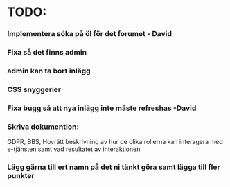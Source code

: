 # TODO:
### Implementera söka på öl för det forumet - David
### Fixa så det finns admin
### admin kan ta bort inlägg
### CSS snyggerier
### Fixa bugg så att nya inlägg inte måste refreshas -David

### Skriva dokumention:
  GDPR, BBS, Hovrätt
  beskrivning av hur de olika rollerna kan interagera med e-tjänsten samt vad resultatet av interaktionen
  
### Lägg gärna till ert namn på det ni tänkt göra samt lägga till fler punkter
